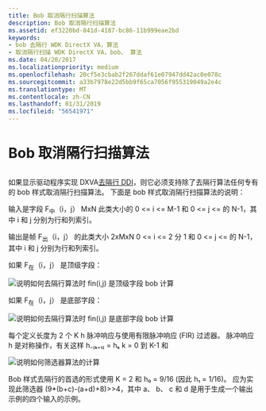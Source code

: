 ```yaml
---
title: Bob 取消隔行扫描算法
description: Bob 取消隔行扫描算法
ms.assetid: ef3220bd-841d-4187-bc86-11b999eae2bd
keywords:
- bob 去隔行 WDK DirectX VA，算法
- 取消隔行扫描 WDK DirectX VA，bob、 算法
ms.date: 04/20/2017
ms.localizationpriority: medium
ms.openlocfilehash: 20cf5e3cbab2f267ddaf61e07947dd42ac0e078c
ms.sourcegitcommit: a33b7978e22d5bb9f65ca7056f955319049a2e4c
ms.translationtype: MT
ms.contentlocale: zh-CN
ms.lasthandoff: 01/31/2019
ms.locfileid: "56541971"
---
```

# <a name="bob-deinterlacing-algorithm"></a>Bob 取消隔行扫描算法


## <span id="ddk_bob_deinterlacing_algorithm_gg"></span><span id="DDK_BOB_DEINTERLACING_ALGORITHM_GG"></span>


如果显示驱动程序实现 DXVA[去隔行 DDI](https://msdn.microsoft.com/library/windows/hardware/ff552701)，则它必须支持除了去隔行算法任何专有的 bob 样式取消隔行扫描算法。 下面是 bob 样式取消隔行扫描算法的说明：

输入是字段 F<sub>中</sub>（i，j） MxN 此类大小的 0 &lt;= i &lt;= M-1 和 0 &lt;= j &lt;= 的 N-1，其中 i 和 j 分别为行和列索引。

输出是帧 F<sub>出</sub>（i，j） 的此类大小 2xMxN 0 &lt;= i &lt;= 2 分 1 和 0 &lt;= j &lt;= 的 N-1，其中 i 和 j 分别为行和列索引。

如果 F<sub>在</sub>（i，j） 是顶级字段：

![说明如何去隔行算法时 fin(i,j) 是顶级字段 bob 计算](images/bobtop.png)

如果 F<sub>在</sub>（i，j） 是底部字段：

![说明如何去隔行算法时 fin(i,j) 是底部字段 bob 计算](images/bobbotom.png)

每个定义长度为 2 个 K h 脉冲响应与使用有限脉冲响应 (FIR) 过滤器。 脉冲响应 h 是对称操作，有关这样 h₋₍ₖ₊₁₎ = hₖ k = 0 到 K-1 和

![说明如何筛选器算法的计算](images/firfiltr.png)

Bob 样式去隔行的首选的形式使用 K = 2 和 h₀ = 9/16 (因此 h₁ = 1/16)。 应为实现此筛选器 (9\*(b+c)-(a+d)+8)&gt;&gt;4，其中 a、 b、 c 和 d 是用于生成一个输出示例的四个输入的示例。

 

 





